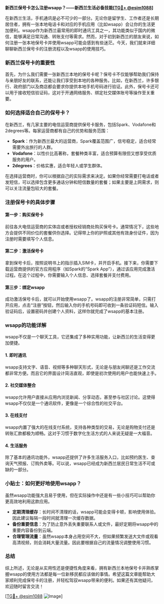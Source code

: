 **新西兰保号卡怎么注册wsapp？——新西兰生活必备技能[[TG💪+ @esim1088](https://t.me/s/esim1088)]**

在新西兰生活，手机通讯是必不可少的一部分。无论你是留学生、工作者还是长期居住者，拥有一张本地电话卡和对应的手机应用（比如wsapp）会让你的生活更加便利。wsapp作为新西兰最常用的即时通讯工具之一，其功能类似于国内的微信，能够满足日常沟通、转账支付等需求。然而，对于初到新西兰的朋友来说，如何注册一张本地保号卡并使用wsapp可能会感到有些迷茫。今天，我们就来详细聊聊新西兰保号卡的注册流程以及wsapp的使用技巧。

### 新西兰保号卡的重要性

首先，为什么我们需要一张新西兰本地的保号卡呢？保号卡不仅能够帮助我们保持与亲朋好友的联系，还能让我们享受到本地的各种服务。比如，在新西兰，许多银行、政府部门以及商店都会要求你提供本地手机号码进行验证。此外，保号卡还可以用于接收短信验证码，这对于开通网络服务、绑定社交媒体账号等操作至关重要。

### 如何选择适合自己的保号卡？

在新西兰，有几家主要的电信运营商提供保号卡服务，包括Spark、Vodafone和2degrees等。每家运营商都有自己的优势和服务范围：

- **Spark**：作为新西兰最大的运营商，Spark覆盖范围广，信号稳定，适合经常需要外出旅行的人群。
- **Vodafone**：以性价比高著称，套餐种类丰富，适合预算有限但又想享受优质服务的用户。
- **2degrees**：价格实惠，适合年轻人或学生群体。

在选择运营商时，你可以根据自己的实际需求来决定。如果你经常需要打电话或者发短信，可以选择包含更多通话分钟和短信数量的套餐；如果主要是上网需求，则可以关注流量包较大的套餐。

### 注册保号卡的具体步骤

#### 第一步：购买保号卡
前往各大电信运营商的实体店或者授权经销商处购买保号卡。通常情况下，这些地方会提供不同价位的套餐供你选择。记得带上你的护照或其他有效身份证件，因为注册时需要填写个人信息。

#### 第二步：激活保号卡
拿到保号卡后，按照说明书上的指示插入SIM卡，并开启手机。接下来，你需要下载运营商提供的官方应用程序（如Spark的“Spark App”），通过该应用完成激活过程。在这个过程中，你需要输入个人信息、选择套餐并支付费用。

#### 第三步：绑定wsapp
成功激活保号卡后，就可以开始使用wsapp了。wsapp的注册非常简单，只需打开应用，点击“注册”按钮，然后输入你的手机号码即可收到一条验证码短信。输入验证码后，设置密码并创建个人资料，这样你就完成了wsapp的基本注册。

### wsapp的功能详解

wsapp不仅是一个聊天工具，它还集成了多种实用功能，让新西兰的生活变得更加便捷。

#### 1. 即时通讯
wsapp支持文字、语音、视频等多种聊天形式，无论是与朋友闲聊还是工作交流都非常方便。而且它的界面设计简洁直观，即使是初次使用的用户也能快速上手。

#### 2. 社交媒体整合
wsapp允许用户直接从应用内浏览新闻、分享动态，甚至参与社区讨论。这使得wsapp不仅仅是一个通讯软件，更像是一个综合性的社交平台。

#### 3. 在线支付
wsapp内置了强大的在线支付系统，支持各种类型的交易，无论是购物支付还是转账汇款都极为顺畅。这对于习惯于数字化生活方式的人来说无疑是一大福音。

#### 4. 生活服务
除了基本的通讯功能外，wsapp还提供了许多生活服务入口，比如预约医生、查询天气预报、订购外卖等。可以说，wsapp已经成为新西兰居民日常生活不可或缺的一部分。

### 小贴士：如何更好地使用wsapp？

虽然wsapp功能强大且易于使用，但在实际操作中还是有一些小技巧可以帮助你更高效地利用这款应用。

- **定期清理缓存**：长时间不清理的话，wsapp可能会变得卡顿，影响使用体验。因此建议每隔一段时间就清理一次缓存数据。
- **备份重要信息**：为了防止意外丢失重要联系人或文件，最好定期将wsapp中的重要内容备份到云端。
- **合理管理流量**：虽然wsapp本身占用空间不大，但如果频繁发送大文件或观看高清视频，则会消耗大量流量。因此要根据自己的流量情况调整使用习惯。

### 总结

综上所述，无论是从实用性还是便捷性角度来看，拥有新西兰本地保号卡并熟练掌握wsapp的使用方法都是每一位新移民都应该做的事情。希望这篇文章能帮助大家顺利完成保号卡的注册，并轻松驾驭wsapp带来的便利。如果还有其他疑问，欢迎随时留言交流！

[[TG💪+ @esim1088](https://t.me/s/esim1088) ![Image](https://i.postimg.cc/4NQfJmqS/Snipaste-2025-05-13-00-14-12.png)]